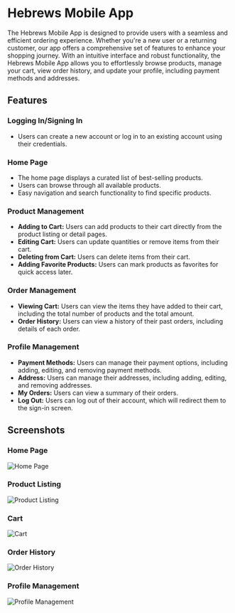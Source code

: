 # Hebrews Mobile App

The Hebrews Mobile App is designed to provide users with a seamless and efficient ordering experience. Whether you're a new user or a returning customer, our app offers a comprehensive set of features to enhance your shopping journey. With an intuitive interface and robust functionality, the Hebrews Mobile App allows you to effortlessly browse products, manage your cart, view order history, and update your profile, including payment methods and addresses.

## Features

### Logging In/Signing In
- Users can create a new account or log in to an existing account using their credentials.

### Home Page
- The home page displays a curated list of best-selling products.
- Users can browse through all available products.
- Easy navigation and search functionality to find specific products.

### Product Management
- **Adding to Cart:** Users can add products to their cart directly from the product listing or detail pages.
- **Editing Cart:** Users can update quantities or remove items from their cart.
- **Deleting from Cart:** Users can delete items from their cart.
- **Adding Favorite Products:** Users can mark products as favorites for quick access later.

### Order Management
- **Viewing Cart:** Users can view the items they have added to their cart, including the total number of products and the total amount.
- **Order History:** Users can view a history of their past orders, including details of each order.

### Profile Management
- **Payment Methods:** Users can manage their payment options, including adding, editing, and removing payment methods.
- **Address:** Users can manage their addresses, including adding, editing, and removing addresses.
- **My Orders:** Users can view a summary of their orders.
- **Log Out:** Users can log out of their account, which will redirect them to the sign-in screen.

## Screenshots

### Home Page
![Home Page](https://drive.google.com/file/d/1UT9mww6n0zXUgnmoS5wTXc81-zddLZNU/view?usp=drive_link/log_in.jfif)

### Product Listing
![Product Listing](https://i.imgur.com/product_listing_image.png)

### Cart
![Cart](https://i.imgur.com/cart_image.png)

### Order History
![Order History](https://i.imgur.com/order_history_image.png)

### Profile Management
![Profile Management](https://i.imgur.com/profile_management_image.png)

